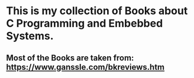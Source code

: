 # This is my collection of Books about C Programming and Embebbed Systems.
## Most of the Books are taken from: https://www.ganssle.com/bkreviews.htm
